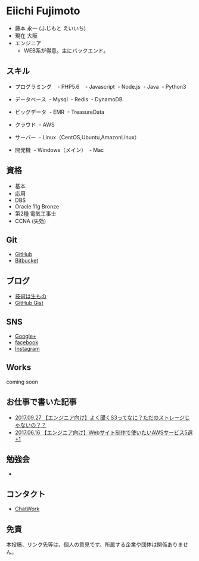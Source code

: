 Eiichi Fujimoto
===
- 藤本 永一 (ふじもと えいいち)
- 現在 大阪
- エンジニア
  - WEB系が得意。主にバックエンド。

スキル
---
- プログラミング
    - PHP5.6
    - Javascript
    - Node.js
    - Java
    - Python3
 
- データベース
    - Mysql
    - Redis
    - DynamoDB

- ビッグデータ
    - EMR
    - TreasureData

- クラウド
    - AWS

- サーバー
    - Linux（CentOS,Ubuntu,AmazonLinux）

- 開発機
    - Windows（メイン）
    - Mac


資格
---
- 基本
- 応用
- DBS
- Oracle 11g Bronze
- 第2種 電気工事士
- CCNA (失効)


Git
---
- [GitHub](https://github.com/eiichi-worker) 
- [Bitbucket](https://bitbucket.org/eiichi-worker/)

ブログ
---
- [技術は生もの](http://blog.noraneko.work/)
- [GitHub Gist](https://gist.github.com/eiichi-worker)


SNS
---
- [Google+](https://plus.google.com/+EiichiFujimoto)
- [facebook](https://www.facebook.com/eiichi.fujimoto)
- [Instagram](https://www.instagram.com/f_eiichi/)


Works
---
coming soon


お仕事で書いた記事
---
- [2017.09.27 【エンジニア向け】よく聞くS3ってなに？ただのストレージじゃないの？？](https://service.plan-b.co.jp/blog/creative/4981/)
- [2017.06.16 【エンジニア向け】Webサイト制作で使いたいAWSサービス5選+1](https://service.plan-b.co.jp/blog/creative/2287/)

勉強会
---
- 

コンタクト
---
- [ChatWork](https://chatwork.com/Eiichi_Fujimoto)


免責
---
本投稿、リンク先等は、個人の意見です。所属する企業や団体は関係ありません。



<!-- Global Site Tag (gtag.js) - Google Analytics -->
<script async src="https://www.googletagmanager.com/gtag/js?id=UA-107689012-1"></script>
<script>
  window.dataLayer = window.dataLayer || [];
  function gtag(){dataLayer.push(arguments);}
  gtag('js', new Date());

  gtag('config', 'UA-107689012-1');
</script>
